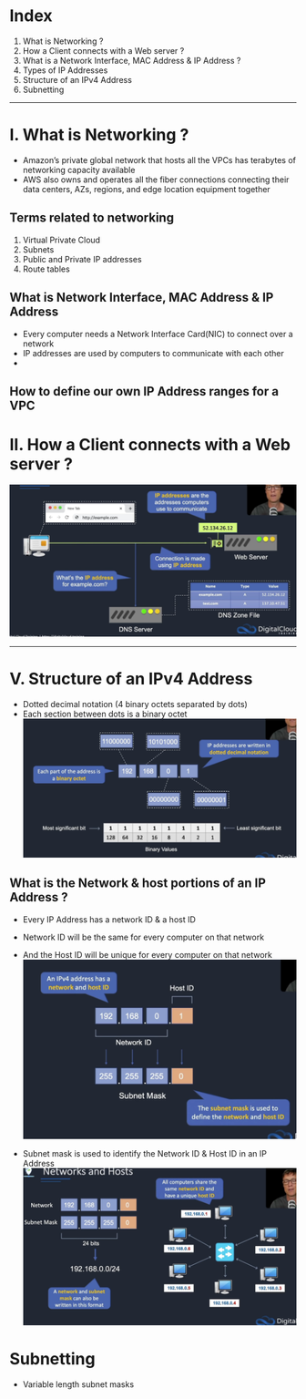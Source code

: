 # Index
1. What is Networking ?
2. How a Client connects with a Web server ?
3. What is a Network Interface, MAC Address & IP Address ?
4. Types of IP Addresses
5. Structure of an IPv4 Address
6. Subnetting
------------------------------------------------------------------------------------------------------------------------------------------------------------------------------------------------------------------------------------------------------------------------------------------------------
# I. What is Networking ?
 - Amazon’s private global network that hosts all the VPCs has terabytes of networking capacity available
 - AWS also owns and operates all the fiber connections connecting their data centers, AZs, regions, and edge location equipment together

## Terms related to networking
1. Virtual Private Cloud 
2. Subnets
3. Public and Private IP addresses
4. Route tables

## What is Network Interface, MAC Address & IP Address
 - Every computer needs a Network Interface Card(NIC) to connect over a network
 - IP addresses are used by computers to communicate with each other
 - 



How to define our own IP Address ranges for a VPC
------------------------------------------------------------------------------------------------------------------------------------------------------------------------------------------------------------------------------------------------------------------------------------------------------
# II. How a Client connects with a Web server ?
![DNS in Internet](../assets/how-website-works.png)

------------------------------------------------------------------------------------------------------------------------------------------------------------------------------------------------------------------------------------------------------------------------------------------------------
# V. Structure of an IPv4 Address
 - Dotted decimal notation (4 binary octets separated by dots)
 - Each section between dots is a binary octet
![IPv4 structure](../assets/ipv4-structure-octets.png)

## What is the Network & host portions of an IP Address ?
 - Every IP Address has a network ID & a host ID
 - Network ID will be the same for every computer on that network
 - And the Host ID will be unique for every computer on that network
![Network & Host ID in an IP Address](../assets/ipv4-networkid-hostid.png) 
 
 - Subnet mask is used to identify the Network ID & Host ID in an IP Address
![Network & Host ID in an IP Address](../assets/ipv4-networkid-hostid-two.png) 

# Subnetting
 - Variable length subnet masks































